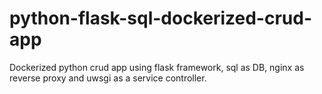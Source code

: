 # python-flask-sql-dockerized-crud-app
Dockerized python crud app using flask framework, sql as DB, nginx as reverse proxy and uwsgi as a service controller.
